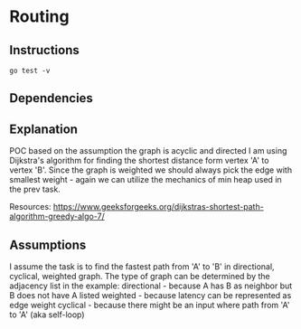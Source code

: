 # Routing

## Instructions
```
go test -v
```

## Dependencies

## Explanation
POC based on the assumption the graph is acyclic and directed
I am using Dijkstra's algorithm for finding the shortest distance form vertex 'A' to vertex 'B'. Since the graph is weighted we should always pick the edge with smallest weight - again we can utilize the mechanics of min heap used in the prev task. 

Resources: https://www.geeksforgeeks.org/dijkstras-shortest-path-algorithm-greedy-algo-7/

## Assumptions
I assume the task is to find the fastest path from 'A' to 'B' in directional, cyclical, weighted graph. The type of graph can be determined by the adjacency list in the example:
directional - because A has B as neighbor but B does not have A listed
weighted - because latency can be represented as edge weight
cyclical - because there might be an input where path from 'A' to 'A' (aka self-loop)